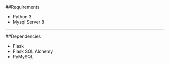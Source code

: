 ##Requirements

- Python 3
- Mysql Server 8

---

##Dependencies

- Flask
- Flask SQL Alchemy
- PyMySQL